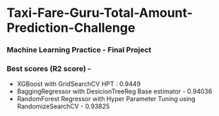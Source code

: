 # Taxi-Fare-Guru-Total-Amount-Prediction-Challenge

### Machine Learning Practice - Final Project

### Best scores (R2 score) - 

- XGBoost with GridSearchCV HPT : 0.9449
- BaggingRegressor with DesicionTreeReg Base estimator - 0.94036
- RandomForest Regressor with Hyper Parameter Tuning using RandomizeSearchCV - 0.93825
